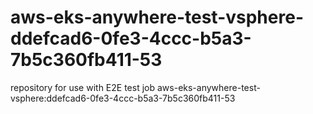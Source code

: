 # aws-eks-anywhere-test-vsphere-ddefcad6-0fe3-4ccc-b5a3-7b5c360fb411-53
repository for use with E2E test job aws-eks-anywhere-test-vsphere:ddefcad6-0fe3-4ccc-b5a3-7b5c360fb411-53
